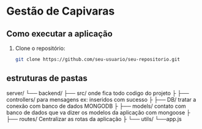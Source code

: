 # Gestão de Capivaras
## Como executar a aplicação
1. Clone o repositório:
   ```bash
   git clone https://github.com/seu-usuario/seu-repositorio.git

## estruturas de pastas
server/
└── backend/
     ├── src/ onde fica todo codigo do projeto
     ├   ├── controllers/ para mensagens ex: inseridos com sucesso
     ├   ├── DB/ tratar a conexão com banco de dados MONGODB
     ├   ├── models/ contato com banco de dados que va dizer os modelos da aplicação com mongoose
     ├   ├── routes/ Centralizar as rotas da aplicação
     ├   └── utils/
     └──app.js